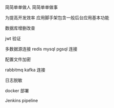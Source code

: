 简简单单做人 简简单单做事

为提高开发效率 应用脚手架包含一般后台应用基本功能

数据库增删改查

jwt 验证

多数据源连接 redis mysql pgsql 连接

配置文件加密

rabbitmq kafka 连接

日志脱敏

docker 部署

Jenkins pipeline







